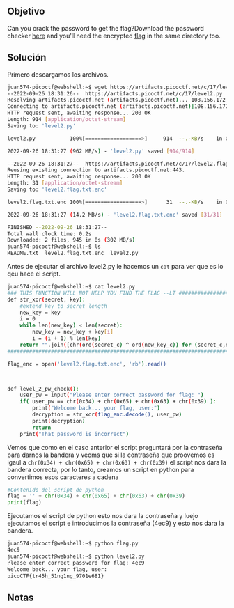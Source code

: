 ## Objetivo
Can you crack the password to get the flag?Download the password checker [here](https://artifacts.picoctf.net/c/17/level2.py) and you'll need the encrypted [flag](https://artifacts.picoctf.net/c/17/level2.flag.txt.enc) in the same directory too.

## Solución
Primero descargamos los archivos.
``` bash
juan574-picoctf@webshell:~$ wget https://artifacts.picoctf.net/c/17/level2.py https://artifacts.picoctf.net/c/17/level2.flag.txt.enc
--2022-09-26 18:31:26--  https://artifacts.picoctf.net/c/17/level2.py
Resolving artifacts.picoctf.net (artifacts.picoctf.net)... 108.156.172.6, 108.156.172.42, 108.156.172.120, ...
Connecting to artifacts.picoctf.net (artifacts.picoctf.net)|108.156.172.6|:443... connected.
HTTP request sent, awaiting response... 200 OK
Length: 914 [application/octet-stream]
Saving to: 'level2.py'

level2.py           100%[==================>]     914  --.-KB/s    in 0s      

2022-09-26 18:31:27 (962 MB/s) - 'level2.py' saved [914/914]

--2022-09-26 18:31:27--  https://artifacts.picoctf.net/c/17/level2.flag.txt.enc
Reusing existing connection to artifacts.picoctf.net:443.
HTTP request sent, awaiting response... 200 OK
Length: 31 [application/octet-stream]
Saving to: 'level2.flag.txt.enc'

level2.flag.txt.enc 100%[==================>]      31  --.-KB/s    in 0s      

2022-09-26 18:31:27 (14.2 MB/s) - 'level2.flag.txt.enc' saved [31/31]

FINISHED --2022-09-26 18:31:27--
Total wall clock time: 0.2s
Downloaded: 2 files, 945 in 0s (302 MB/s)
juan574-picoctf@webshell:~$ ls
README.txt  level2.flag.txt.enc  level2.py
```

Antes de ejecutar el archivo level2.py le hacemos un `cat` para ver que es lo qeu hace el script.
``` bash
juan574-picoctf@webshell:~$ cat level2.py
### THIS FUNCTION WILL NOT HELP YOU FIND THE FLAG --LT ########################
def str_xor(secret, key):
    #extend key to secret length
    new_key = key
    i = 0
    while len(new_key) < len(secret):
        new_key = new_key + key[i]
        i = (i + 1) % len(key)        
    return "".join([chr(ord(secret_c) ^ ord(new_key_c)) for (secret_c,new_key_c) in zip(secret,new_key)])
###############################################################################

flag_enc = open('level2.flag.txt.enc', 'rb').read()



def level_2_pw_check():
    user_pw = input("Please enter correct password for flag: ")
    if( user_pw == chr(0x34) + chr(0x65) + chr(0x63) + chr(0x39) ):
        print("Welcome back... your flag, user:")
        decryption = str_xor(flag_enc.decode(), user_pw)
        print(decryption)
        return
    print("That password is incorrect")
```

Vemos que como en el caso anterior el script preguntará por la contraseña para darnos la bandera y veoms que si la contraseña que proovemos es igaul a  `chr(0x34) + chr(0x65) + chr(0x63) + chr(0x39)` el script nos dara la bandera correcta, por lo tanto, creamos un script en python para convertimos  esos caracteres a cadena 
``` python
#Contenido del script de python
flag = '' + chr(0x34) + chr(0x65) + chr(0x63) + chr(0x39)
print(flag)
```

Ejecutamos el script de python esto nos dara la contraseña y luejo ejecutamos el script e introducimos la contraseña (4ec9) y esto nos dara la bandera.
``` bash
juan574-picoctf@webshell:~$ python flag.py 
4ec9
juan574-picoctf@webshell:~$ python level2.py 
Please enter correct password for flag: 4ec9
Welcome back... your flag, user:
picoCTF{tr45h_51ng1ng_9701e681}
```


## Notas